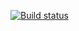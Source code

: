 [![Build status](https://ci.appveyor.com/api/projects/status/3v60e9rvjdfppot4/branch/main?svg=true)](https://ci.appveyor.com/project/OndineVIP/selenium-2/branch/main)
